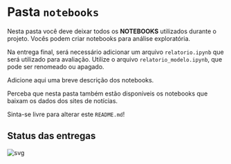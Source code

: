# Pasta `notebooks`

Nesta pasta você deve deixar todos os **NOTEBOOKS** utilizados durante o projeto. Vocês podem criar notebooks para análise exploratória.

Na entrega final, será necessário adicionar um arquivo `relatorio.ipynb` que será utilizado para avaliação. Utilize o arquivo `relatorio_modelo.ipynb`, que pode ser renomeado ou apagado.

Adicione aqui uma breve descrição dos notebooks.

Perceba que nesta pasta também estão disponíveis os notebooks que baixam os dados dos sites de notícias.

Sinta-se livre para alterar este `README.md`!

## Status das entregas
![svg](http://3.142.157.80/webhook2/cdados/test/svg/insperclassroom/22-2a-cd-p1-grupo_brunosl2)
